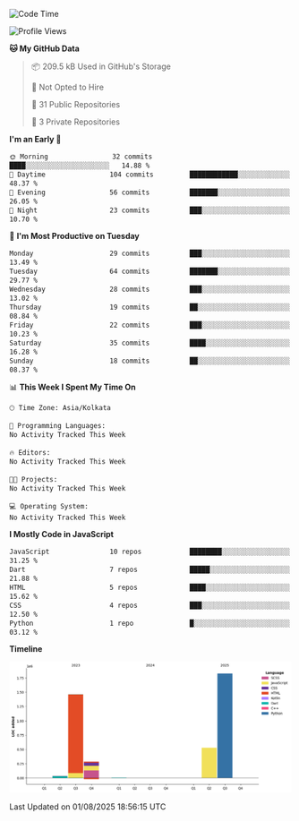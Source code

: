 <!--START_SECTION:waka-->
![Code Time](http://img.shields.io/badge/Code%20Time-359%20hrs%204%20mins-blue)

![Profile Views](http://img.shields.io/badge/Profile%20Views-3-blue)

**🐱 My GitHub Data** 

> 📦 209.5 kB Used in GitHub's Storage 
 > 
> 🚫 Not Opted to Hire
 > 
> 📜 31 Public Repositories 
 > 
> 🔑 3 Private Repositories 
 > 
**I'm an Early 🐤** 

```text
🌞 Morning                32 commits          ████░░░░░░░░░░░░░░░░░░░░░   14.88 % 
🌆 Daytime                104 commits         ████████████░░░░░░░░░░░░░   48.37 % 
🌃 Evening                56 commits          ███████░░░░░░░░░░░░░░░░░░   26.05 % 
🌙 Night                  23 commits          ███░░░░░░░░░░░░░░░░░░░░░░   10.70 % 
```
📅 **I'm Most Productive on Tuesday** 

```text
Monday                   29 commits          ███░░░░░░░░░░░░░░░░░░░░░░   13.49 % 
Tuesday                  64 commits          ███████░░░░░░░░░░░░░░░░░░   29.77 % 
Wednesday                28 commits          ███░░░░░░░░░░░░░░░░░░░░░░   13.02 % 
Thursday                 19 commits          ██░░░░░░░░░░░░░░░░░░░░░░░   08.84 % 
Friday                   22 commits          ███░░░░░░░░░░░░░░░░░░░░░░   10.23 % 
Saturday                 35 commits          ████░░░░░░░░░░░░░░░░░░░░░   16.28 % 
Sunday                   18 commits          ██░░░░░░░░░░░░░░░░░░░░░░░   08.37 % 
```


📊 **This Week I Spent My Time On** 

```text
🕑︎ Time Zone: Asia/Kolkata

💬 Programming Languages: 
No Activity Tracked This Week

🔥 Editors: 
No Activity Tracked This Week

🐱‍💻 Projects: 
No Activity Tracked This Week

💻 Operating System: 
No Activity Tracked This Week
```

**I Mostly Code in JavaScript** 

```text
JavaScript               10 repos            ████████░░░░░░░░░░░░░░░░░   31.25 % 
Dart                     7 repos             █████░░░░░░░░░░░░░░░░░░░░   21.88 % 
HTML                     5 repos             ████░░░░░░░░░░░░░░░░░░░░░   15.62 % 
CSS                      4 repos             ███░░░░░░░░░░░░░░░░░░░░░░   12.50 % 
Python                   1 repo              █░░░░░░░░░░░░░░░░░░░░░░░░   03.12 % 
```



**Timeline**

![Lines of Code chart](https://raw.githubusercontent.com/sairam030/sairam030/main/assets/bar_graph.png)


 Last Updated on 01/08/2025 18:56:15 UTC
<!--END_SECTION:waka-->
